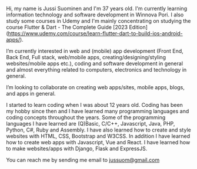 Hi, my name is Jussi Suominen and I'm 37 years old. I'm currently learning information technology and software development in Winnova Pori. I also study some courses in Udemy and I'm mainly concentrating on studying the course Flutter & Dart - The Complete Guide [2023 Edition] (https://www.udemy.com/course/learn-flutter-dart-to-build-ios-android-apps/).

I’m currently interested in web and (mobile) app development (Front End, Back End, Full stack, web/mobile apps, creating/designing/styling websites/mobile apps etc.), coding and software development in general and almost everything related to computers, electronics and technology in general.

I’m looking to collaborate on creating web apps/sites, mobile apps, blogs, and apps in general.

I started to learn coding when I was about 12 years old. Coding has been my hobby since then and I have learned many programming languages and coding concepts throughout the years. Some of the programming languages I have learned are (Q)Basic, C/C++, Javascript, Java, PHP, Python, C#, Ruby and Assembly. I have also learned how to create and style websites with HTML, CSS, Bootstrap and W3CSS. In addition I have learned how to create web apps with Javascript, Vue and React. I have learned how to make websites/apps with Django, Flask and ExpressJS.

You can reach me by sending me email to jussuom@gmail.com

<!---
jussisuominen/jussisuominen is a ✨ special ✨ repository because its `README.md` (this file) appears on your GitHub profile.
You can click the Preview link to take a look at your changes.
--->
